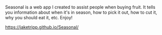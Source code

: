 Seasonal is a web app I created to assist people when buying fruit. It tells you information about when it's in season, how to pick it out, how to cut it, why you should eat it, etc. Enjoy!

https://jaketripp.github.io/Seasonal/ 
